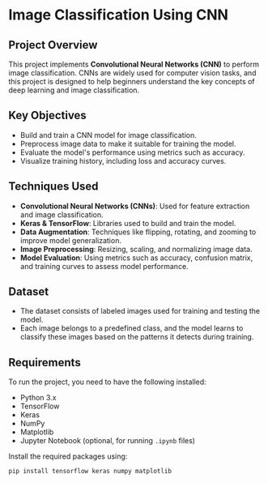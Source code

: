 # Image Classification Using CNN

## Project Overview
This project implements **Convolutional Neural Networks (CNN)** to perform image classification. CNNs are widely used for computer vision tasks, and this project is designed to help beginners understand the key concepts of deep learning and image classification.

## Key Objectives
- Build and train a CNN model for image classification.
- Preprocess image data to make it suitable for training the model.
- Evaluate the model's performance using metrics such as accuracy.
- Visualize training history, including loss and accuracy curves.

## Techniques Used
- **Convolutional Neural Networks (CNNs)**: Used for feature extraction and image classification.
- **Keras & TensorFlow**: Libraries used to build and train the model.
- **Data Augmentation**: Techniques like flipping, rotating, and zooming to improve model generalization.
- **Image Preprocessing**: Resizing, scaling, and normalizing image data.
- **Model Evaluation**: Using metrics such as accuracy, confusion matrix, and training curves to assess model performance.

## Dataset
- The dataset consists of labeled images used for training and testing the model.
- Each image belongs to a predefined class, and the model learns to classify these images based on the patterns it detects during training.

## Requirements
To run the project, you need to have the following installed:
- Python 3.x
- TensorFlow
- Keras
- NumPy
- Matplotlib
- Jupyter Notebook (optional, for running `.ipynb` files)

Install the required packages using:
```bash
pip install tensorflow keras numpy matplotlib
